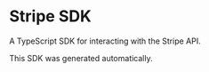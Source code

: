 # Stripe SDK

A TypeScript SDK for interacting with the Stripe API.

This SDK was generated automatically.